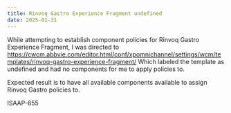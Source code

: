 ```yaml
---
title: Rinvoq Gastro Experience Fragment undefined
date: 2025-01-31
---
```


While attempting to establish component policies for Rinvoq Gastro Experience Fragment, I was directed to https://cwcm.abbvie.com/editor.html/conf/xpomnichannel/settings/wcm/templates/rinvoq-gastro-experience-fragment/
Which labeled the template as undefined and had no components for me to apply policies to.

Expected result is to have all available components available to assign Rinvoq Gastro policies to.

ISAAP-655
